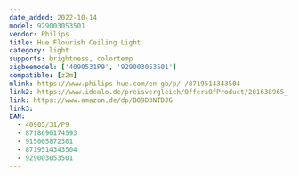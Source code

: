```yaml
---
date_added: 2022-10-14
model: 929003053501
vendor: Philips
title: Hue Flourish Ceiling Light
category: light
supports: brightness, colortemp
zigbeemodel: ['4090531P9', '929003053501']
compatible: [z2m]
mlink: https://www.philips-hue.com/en-gb/p/-/8719514343504
link2: https://www.idealo.de/preisvergleich/OffersOfProduct/201638965_-hue-white-color-ambience-flourish-32-5w-rgbw-929003053501-philips.html
link: https://www.amazon.de/dp/B09D3NTDJG
link3: 
EAN: 
  - 40905/31/P9
  - 8718696174593
  - 915005872301
  - 8719514343504
  - 929003053501
---
```

